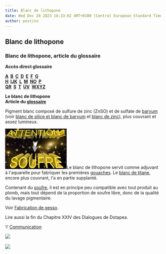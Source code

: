 ```yaml
---
title: Blanc de lithopone
date: Wed Dec 20 2023 16:33:02 GMT+0100 (Central European Standard Time)
author: postite
---
```


## Blanc de lithopone
### Blanc de lithopone, article du glossaire
 **Accès direct glossaire**

**[A](a.html)  [B](b.html)  [C](c.html)  [D](d.html)  [E](e.html)  [F](f.html)  [G](g.html)  
[H](h.html)  [IJK](ijk.html)  [L](l.html)  [M](m.html)  [NO](no.html)  [P](p.html)  
[QR](qr.html)  [S](s.html)  [T](t.html)  [UV](uv.html)  [WXYZ](wxyz.html)**

**Le blanc de lithopone  
Article du [glossaire](glossaire.html)**

Pigment blanc composé de sulfure de zinc (ZnSO) et de sulfate de [baryum](baryum.html) (voir [blanc de silice et blanc de baryum](blancssilicebaryum.html) et [blanc de zinc](blancdezinc.html)), plus couvrant et assez lumineux.

[![](images/attentionsoufre.jpg)](pigments.html#compatibilitesetincompatibilites)Le blanc de lithopone servit comme adjuvant à l'aquarelle pour fabriquer les premières [gouaches](gouache.html). Le [blanc de titane](blancssynthetiques.html#leblancdetitane), encore plus couvrant, l'a en partie supplanté.

Contenant du [soufre](soufre.html), il est en principe peu compatible avec tout produit au plomb, mais tout dépend de la proportion de soufre libre, donc de la qualité du lavage pigmentaire.

Voir [Fabrication de gesso](fabriquerungesso.html).

Lire aussi la fin du Chapitre XXIV des Dialogues de Dotapea.



![](images/flechebas.gif) [Communication](http://www.artrealite.com/annonceurs.htm) 

[![](https://cbonvin.fr/sites/regie.artrealite.com/visuels/campagne1.png)](index-2.html#20131014)

![](https://cbonvin.fr/sites/regie.artrealite.com/visuels/campagne2.png)